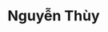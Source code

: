 ---
layout: album_gallery
resource: instagram
title: "Nguyễn Thùy"
description: "Instagram albums of Nguyễn Thùy</br>. Username: luc.thuyy"
active: gallery
images:
- image_path: /luc.thuyy/-1/20240918_211500_460379486_1587250198522947_3151996833863669552_n.jpg
  gallery-folder: /gallery/luc.thuyy/-1/
  gallery-name: -1
  gallery-date: April 2025
- image_path: /luc.thuyy/0/20241029_125145_464880085_500774836277538_8277950893203959632_n.jpg
  gallery-folder: /gallery/luc.thuyy/0/
  gallery-name: 0
  gallery-date: April 2025
- image_path: /luc.thuyy/1/20230107_171730_323787121_949666899774098_8075472196912751321_n.jpg
  gallery-folder: /gallery/luc.thuyy/1/
  gallery-name: 1
  gallery-date: April 2025
- image_path: /luc.thuyy/2/20240901_204902_457730197_1449931589056462_2836076161041612585_n.jpg
  gallery-folder: /gallery/luc.thuyy/2/
  gallery-name: 2
  gallery-date: April 2025
- image_path: /luc.thuyy/3/20221031_115603_313621539_1210995456296550_9165891653997058335_n.jpg
  gallery-folder: /gallery/luc.thuyy/3/
  gallery-name: 3
  gallery-date: April 2025
- image_path: /luc.thuyy/4/20230430_155858_343771302_254296963677378_8656010639350716484_n.jpg
  gallery-folder: /gallery/luc.thuyy/4/
  gallery-name: 4
  gallery-date: April 2025
- image_path: /luc.thuyy/5/20231201_221832_404268877_1041793137105612_2449783942488600587_n.jpg
  gallery-folder: /gallery/luc.thuyy/5/
  gallery-name: 5
  gallery-date: April 2025
---